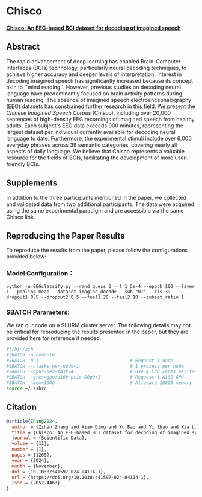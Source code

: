 # Chisco 

**[Chisco: An EEG-based BCI dataset for decoding of imagined speech](https://www.nature.com/articles/s41597-024-04114-1)**

## **Abstract**
The rapid advancement of deep learning has enabled Brain-Computer Interfaces (BCIs) technology, particularly neural decoding techniques, to achieve higher accuracy and deeper levels of interpretation. Interest in decoding imagined speech has significantly increased because its concept akin to ``mind reading''. However, previous studies on decoding neural language have predominantly focused on brain activity patterns during human reading. The absence of imagined speech electroencephalography (EEG) datasets has constrained further research in this field. We present the *Chinese Imagined Speech Corpus* (Chisco), including over 20,000 sentences of high-density EEG recordings of imagined speech from healthy adults. Each subject's EEG data exceeds 900 minutes, representing the largest dataset per individual currently available for decoding neural language to date. Furthermore, the experimental stimuli include over 6,000 everyday phrases across 39 semantic categories, covering nearly all aspects of daily language. We believe that Chisco represents a valuable resource for the fields of BCIs, facilitating the development of more user-friendly BCIs.

## **Supplements**
In addition to the three participants mentioned in the paper, we collected and validated data from two additional participants. The data were acquired using the same experimental paradigm and are accessible via the same Chisco link.

## **Reproducing the Paper Results**

To reproduce the results from the paper, please follow the configurations provided below:

### **Model Configuration：**
```
python -u EEGclassify.py --rand_guess 0 --lr1 5e-4 --epoch 100 --layer 1 --pooling mean --dataset imagine_decode --sub "01" --cls 39 --dropout1 0.5 --dropout2 0.5 --feel1 20 --feel2 10 --subset_ratio 1
```
### **SBATCH Parameters:**
We ran our code on a SLURM cluster server. The following details may not be critical for reproducing the results presented in the paper, but they are provided here for reference if needed.
```bash
#!/bin/zsh
#SBATCH -p compute 
#SBATCH -N 1                                  # Request 1 node
#SBATCH --ntasks-per-node=1                   # 1 process per node
#SBATCH --cpus-per-task=4                     # Use 4 CPU cores per task
#SBATCH --gres=gpu:a100-pcie-80gb:1           # Request 1 A100 GPU
#SBATCH --mem=100G                            # Allocate 100GB memory
source ~/.zshrc
```

## **Citation**

```bibtex
@article{Zhang2024,
  author = {Zihan Zhang and Xiao Ding and Yu Bao and Yi Zhao and Xia Liang and Bing Qin and Ting Liu},
  title = {Chisco: An EEG-based BCI dataset for decoding of imagined speech},
  journal = {Scientific Data},
  volume = {11},
  number = {1},
  pages = {1265},
  year = {2024},
  month = {November},
  doi = {10.1038/s41597-024-04114-1},
  url = {https://doi.org/10.1038/s41597-024-04114-1},
  issn = {2052-4463}
}
```
